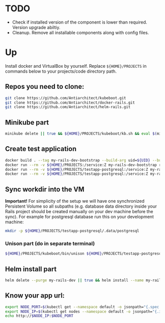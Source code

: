 # TODO
* Check if installed version of the component is lower than required. Version upgrade abiltiy.
* Cleanup. Remove all installable components along with config files.

# Up
Install docker and VirtualBox by yourself.
Replace `${HOME}/PROJECTS` in commands below to your projects/code directory path.

## Repos you need to clone:
```bash
git clone https://github.com/Antiarchitect/kubeboot.git
git clone https://github.com/Antiarchitect/docker-rails.git
git clone https://github.com/Antiarchitect/helm-rails.git
```

## Minikube part
```bash
minikube delete || true && ${HOME}/PROJECTS/kubeboot/kb.sh && eval $(minikube docker-env) && docker build ${HOME}/PROJECTS/docker-rails/ --tag my-rails-dev --build-arg uid=${UID}
```

## Create test application
```bash
docker build . --tag my-rails-dev-bootstrap --build-arg uid=${UID} --build-arg rails_version=5.1.4
docker run --rm -v ${HOME}/PROJECTS:/service:Z my-rails-dev-bootstrap rails new testapp-postgresql --database postgresql
docker run --rm -v ${HOME}/PROJECTS/testapp-postgresql:/service:Z my-rails-dev sh -c "bundle config --local path ./vendor/bundle; bundle config --local bin ./vendor/bundle/bin"
docker run --rm -v ${HOME}/PROJECTS/testapp-postgresql:/service:Z my-rails-dev bundle install
```

## Sync workdir into the VM
**Important!** For simplicity of the setup we will have one synchronized Persistent Volume so all subpaths
(e.g. database data directory inside your Rails project should be created manually on your dev machine before the sync).
For example for postgresql database run this on your development machine:
```bash
mkdir -p ${HOME}/PROJECTS/testapp-postgresql/.data/postgresql
```

### Unison part (do in separate terminal)
```bash
${HOME}/PROJECTS/kubeboot/bin/unison ${HOME}/PROJECTS/testapp-postgresql ssh://root@$(minikube ip)//app -sshargs "-o StrictHostKeyChecking=no -i $(minikube ssh-key)" -ignorearchives -owner -group -numericids -auto -batch -prefer newer -repeat watch -ignore "Path tmp/pids"
```

## Helm install part
```bash
helm delete --purge my-rails-dev || true && helm install --name my-rails-dev ${HOME}/PROJECTS/helm-rails
```

## Know your app url:
```bash
export NODE_PORT=$(kubectl get --namespace default -o jsonpath="{.spec.ports[0].nodePort}" services my-rails-dev-helm-rails)
export NODE_IP=$(kubectl get nodes --namespace default -o jsonpath="{.items[0].status.addresses[0].address}")
echo http://$NODE_IP:$NODE_PORT
```